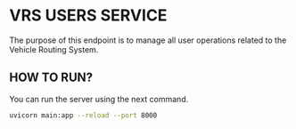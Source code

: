 # VRS USERS SERVICE

The purpose of this endpoint is to manage all user operations related to the 
Vehicle Routing System.

## HOW TO RUN?

You can run the server using the next command.

```bash
uvicorn main:app --reload --port 8000
```